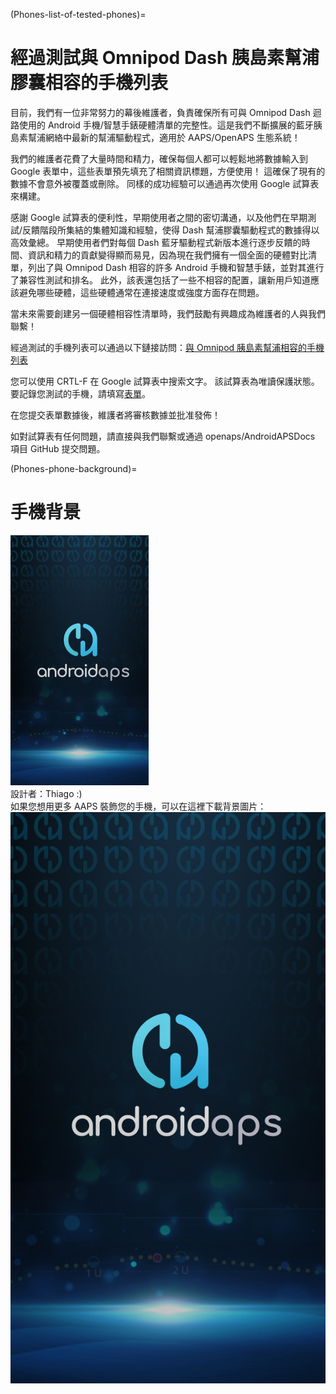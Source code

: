 (Phones-list-of-tested-phones)=

# 經過測試與 Omnipod Dash 胰島素幫浦膠囊相容的手機列表

目前，我們有一位非常努力的幕後維護者，負責確保所有可與 Omnipod Dash 迴路使用的 Android 手機/智慧手錶硬體清單的完整性。這是我們不斷擴展的藍牙胰島素幫浦網絡中最新的幫浦驅動程式，適用於 AAPS/OpenAPS 生態系統！

我們的維護者花費了大量時間和精力，確保每個人都可以輕鬆地將數據輸入到 Google 表單中，這些表單預先填充了相關資訊標題，方便使用！ 這確保了現有的數據不會意外被覆蓋或刪除。 同樣的成功經驗可以通過再次使用 Google 試算表來構建。

感謝 Google 試算表的便利性，早期使用者之間的密切溝通，以及他們在早期測試/反饋階段所集結的集體知識和經驗，使得 Dash 幫浦膠囊驅動程式的數據得以高效彙總。 早期使用者們對每個 Dash 藍牙驅動程式新版本進行逐步反饋的時間、資訊和精力的貢獻變得顯而易見，因為現在我們擁有一個全面的硬體對比清單，列出了與 Omnipod Dash 相容的許多 Android 手機和智慧手錶，並對其進行了兼容性測試和排名。 此外，該表還包括了一些不相容的配置，讓新用戶知道應該避免哪些硬體，這些硬體通常在連接速度或強度方面存在問題。

當未來需要創建另一個硬體相容性清單時，我們鼓勵有興趣成為維護者的人與我們聯繫！

經過測試的手機列表可以通過以下鏈接訪問：[與 Omnipod 胰島素幫浦相容的手機列表](https://docs.google.com/spreadsheets/d/1zO-Vf3wv0jji5Gflk6pe48oi348ApF5RvMcI6NG5TnY)

您可以使用 CRTL-F 在 Google 試算表中搜索文字。 該試算表為唯讀保護狀態。 要記錄您測試的手機，請填寫[表單](https://forms.gle/g7GbSkMCTfFrWKjSA)。

在您提交表單數據後，維護者將審核數據並批准發佈！

如對試算表有任何問題，請直接與我們聯繫或通過 openaps/AndroidAPSDocs 項目 GitHub 提交問題。

(Phones-phone-background)=

# 手機背景

![手機背景](../images/bg_phone_thump.jpg) </br> 設計者：Thiago :)</br>如果您想用更多 AAPS 裝飾您的手機，可以在這裡下載背景圖片： ![高解析度背景。](../images/bg_phone.jpg)
